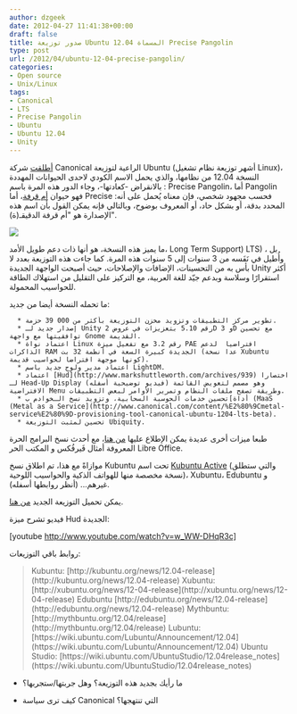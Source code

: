 ```yaml
---
author: dzgeek
date: 2012-04-27 11:41:38+00:00
draft: false
title: صدور توزيعة Ubuntu 12.04 المسماة Precise Pangolin
type: post
url: /2012/04/ubuntu-12-04-precise-pangolin/
categories:
- Open source
- Unix/Linux
tags:
- Canonical
- LTS
- Precise Pangolin
- Ubuntu
- Ubuntu 12.04
- Unity
---
```


[أطلقت](http://www.canonical.com/content/ubuntu-server-1204-lts-certified-available-and-ready-hyperscale-world) شركة Canonical الراعية لتوزيعة Ubuntu (أشهر توزيعة نظام تشغيل Linux)، النسخة 12.04 من نظامها، والذي يحمل الاسم الكودي لاحدى الحيوانات المهددة بالانقراض -كعادتها-، وجاء الدور هذه المرة باسم : Precise Pangolin، أما Pangolin فهو حيوان [أم قرفة](http://ar.wikipedia.org/wiki/%D8%A3%D9%85_%D9%82%D8%B1%D9%81%D8%A9_%28%D8%AD%D9%8A%D9%88%D8%A7%D9%86%29)، أما Precise فحسب مجهود شخصي، فإن معناه يُحمل على أنه: المحدد بدقة، أو بشكل حاد، أو المعروف بوضوح، وبالتالي فإنه يمكن القول بأن اسم هذه الإصدارة هو "أم قرفة الدقيقـ(ة)".

[![](http://www.it-scoop.com/wp-content/uploads/2012/04/ubuntu1stpicrek2d-e1335526443124.jpg)
](http://www.it-scoop.com/wp-content/uploads/2012/04/ubuntu1stpicrek2d.jpg)


[
](http://www.it-scoop.com/wp-content/uploads/2012/04/ubuntu1stpicrek2d.jpg)ما يميز هذه النسخة، هو أنها ذات دعم طويل الأمد، Long Term Support) LTS) ، بل وأُطيل في نَفَسه من 3 سنوات إلى 5 سنوات هذه المرة.
كما جاءت هذه التوزيعة بعدد لا بأس به من التحسينات، الإضافات والإصلاحات، حيث أصبحت الواجهة الجديدة Unity أكثر استقرارًا وسلاسة وبدعم جيّد للغة العربية، مع التركيز على التقليل من استهلاك الطاقة للحواسيب المحمولة.


ما تحمله النسخة أيضا من جديد:



	  * تطوير مركز التطبيقات وتزويد مخزن التوزيعة بأكثر من 000 39 حزمة.
	  * إصدار جديد لـ Unity رقم 5.10 بتعزيزات في عروض 2D و 3D مع تحسين توافقيتها مع واجهة Gnome القديمة.
	  * اعتماد نواة Linux رقم 3.2 مع تفعيل ميزة PAE افتراضيا  لدعم الذاكرات RAM الجديدة كبيرة السعة في أنظمة 32 بت (عدا نسخة Xubuntu كونها موجهة افتراضا لحواسيب قديمة).
	  * اعتماد مدير ولوج جديد باسم LightDM.
	  * اعتماد [Hud](http://www.markshuttleworth.com/archives/939) اختصارا لـ Head-Up Display (فيديو توضيحية أسفله) وهو مصمم لتعويض القائمة الافتراضية Menu وطريقة تصفح ملفات النظام وتمرير الأوامر لبعض التطبيقات.
	  * تحسين خدمات الحوسبة السحابية، وتزويد نسخ الـخوادم ب[أداة (MaaS (Metal as a Service](http://www.canonical.com/content/%E2%80%9Cmetal-service%E2%80%9D-provisioning-tool-canonical-ubuntu-1204-lts-beta).
	  * تحسين لمثبت التوزيعة Ubiquity.

طبعا ميزات أخرى عديدة يمكن الإطلاع عليها [من هنا](https://blueprints.launchpad.net/ubuntu/precise/+specs)، مع أحدث نسخ البرامج الحرة المعروفة أمثال فَيرفُكس و المكتب الحر Libre Office.

موازاةً مع هذا، تم اطلاق نسخ Kubuntu تحت اسم [Kubuntu Active](http://blogs.kde.org/node/4544) (والتي ستطلق نسخة مخصصة منها للهواتف الذكية والحواسيب اللوحية)، Xubuntu، Edubuntu و غيرهم... (أنظر روابطها أسفله).

يمكن تحميل التوزيعة الجديد [من هنا](http://www.ubuntu.com/download).

فيديو تشرح ميزة Hud الجديدة:

<!-- more -->


[youtube http://www.youtube.com/watch?v=w_WW-DHqR3c]


روابط باقي التوزيعات:


<blockquote>Kubuntu: [http://kubuntu.org/news/12.04-release](http://kubuntu.org/news/12.04-release)
Xubuntu: [http://xubuntu.org/news/12-04-release](http://xubuntu.org/news/12-04-release)
Edubuntu [http://edubuntu.org/news/12.04-release](http://edubuntu.org/news/12.04-release)
Mythbuntu: [http://mythbuntu.org/12.04/release](http://mythbuntu.org/12.04/release)
Lubuntu: [https://wiki.ubuntu.com/Lubuntu/Announcement/12.04](https://wiki.ubuntu.com/Lubuntu/Announcement/12.04)
Ubuntu Studio: [https://wiki.ubuntu.com/UbuntuStudio/12.04release_notes](https://wiki.ubuntu.com/UbuntuStudio/12.04release_notes)</blockquote>


- ما رأيك بجديد هذه التوزيعة؟ وهل جربتها/ستجربها؟

- كيف ترى سياسة Canonical التي تنتهجها؟
